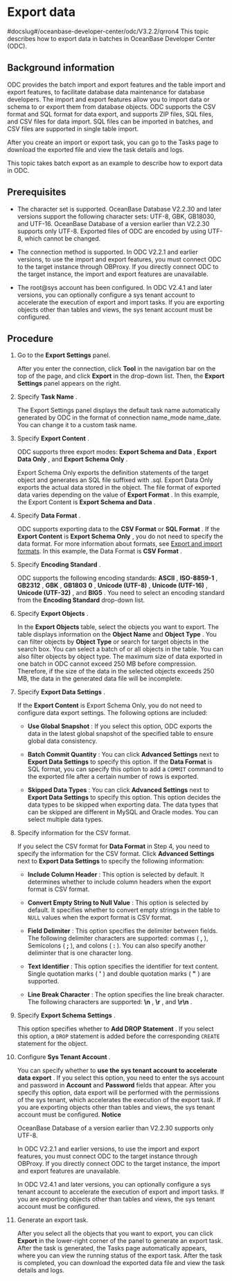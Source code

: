 Export data 
================================
#docslug#/oceanbase-developer-center/odc/V3.2.2/qrron4
This topic describes how to export data in batches in OceanBase Developer Center (ODC). 

Background information 
-------------------------------------------

ODC provides the batch import and export features and the table import and export features, to facilitate database data maintenance for database developers. The import and export features allow you to import data or schema to or export them from database objects. ODC supports the CSV format and SQL format for data export, and supports ZIP files, SQL files, and CSV files for data import. SQL files can be imported in batches, and CSV files are supported in single table import. 

After you create an import or export task, you can go to the Tasks page to download the exported file and view the task details and logs. 

This topic takes batch export as an example to describe how to export data in ODC.

Prerequisites 
----------------------------------

* The character set is supported. OceanBase Database V2.2.30 and later versions support the following character sets: UTF-8, GBK, GB18030, and UTF-16. OceanBase Database of a version earlier than V2.2.30 supports only UTF-8. Exported files of ODC are encoded by using UTF-8, which cannot be changed.

  

* The connection method is supported. In ODC V2.2.1 and earlier versions, to use the import and export features, you must connect ODC to the target instance through OBProxy. If you directly connect ODC to the target instance, the import and export features are unavailable.

  

* The root@sys account has been configured. In ODC V2.4.1 and later versions, you can optionally configure a sys tenant account to accelerate the execution of export and import tasks. If you are exporting objects other than tables and views, the sys tenant account must be configured.

  




Procedure 
------------------------------

1. Go to the **Export Settings** panel. 

   After you enter the connection, click **Tool** in the navigation bar on the top of the page, and click **Export** in the drop-down list. Then, the **Export Settings** panel appears on the right.
   

2. Specify **Task Name** . 

   The Export Settings panel displays the default task name automatically generated by ODC in the format of connection name_mode name_date. You can change it to a custom task name.
   

3. Specify **Export Content** . 

   ODC supports three export modes: **Export Schema and Data** , **Export Data Only** , and **Export Schema Only** . 

   Export Schema Only exports the definition statements of the target object and generates an SQL file suffixed with .sql. Export Data Only exports the actual data stored in the object. The file format of exported data varies depending on the value of **Export Format** . In this example, the Export Content is **Export Schema and Data** .
   

4. Specify **Data Format** . 

   ODC supports exporting data to the **CSV Format** or **SQL Format** . If the **Export Content** is **Export Schema Only** , you do not need to specify the data format. For more information about formats, see [Export and import formats](../7.client-odc-user-guide/5.client-odc-use-tools/1.client-odc-data-export-and-import/2.client-odc-export-and-import-formats.md). In this example, the Data Format is **CSV Format** .
   

5. Specify **Encoding Standard** . 

   ODC supports the following encoding standards: **ASCII** , **ISO-8859-1** , **GB2312** , **GBK** , **GB1803** **0** , **Unicode (UTF-8)** , **Unicode (UTF-16)** , **Unicode (UTF-32)** , and **BIG5** . You need to select an encoding standard from the **Encoding Standard** drop-down list.
   

6. Specify **Export Objects** . 

   In the **Export Objects** table, select the objects you want to export. The table displays information on the **Object Name** and **Object Type** . You can filter objects by **Object Type** or search for target objects in the search box. You can select a batch of or all objects in the table. You can also filter objects by object type. The maximum size of data exported in one batch in ODC cannot exceed 250 MB before compression. Therefore, if the size of the data in the selected objects exceeds 250 MB, the data in the generated data file will be incomplete.
   

7. Specify **Export Data Settings** . 

   If the **Export Content** is Export Schema Only, you do not need to configure data export settings. The following options are included:
   * **Use Global Snapshot** : If you select this option, ODC exports the data in the latest global snapshot of the specified table to ensure global data consistency.

     
   
   * **Batch Commit Quantity** : You can click **Advanced Settings** next to **Export Data Settings** to specify this option. If the **Data Format** is SQL format, you can specify this option to add a `COMMIT` command to the exported file after a certain number of rows is exported.

     
   
   * **Skipped Data Types** : You can click **Advanced Settings** next to **Export Data Settings** to specify this option. This option decides the data types to be skipped when exporting data. The data types that can be skipped are different in MySQL and Oracle modes. You can select multiple data types.

     
   

   

8. Specify information for the CSV format. 

   If you select the CSV format for **Data Format** in Step 4, you need to specify the information for the CSV format. Click **Advanced Settings** next to **Export Data Settings** to specify the following information:
   * **Include Column Header** : This option is selected by default. It determines whether to include column headers when the export format is CSV format.

     
   
   * **Convert Empty String to Null Value** : This option is selected by default. It specifies whether to convert empty strings in the table to `NULL` values when the export format is CSV format.

     
   
   * **Field Delimiter** : This option specifies the delimiter between fields. The following delimiter characters are supported: commas ( **,** ), Semicolons ( **;** ), and colons ( **:** ). You can also specify another deliminter that is one character long.

     
   
   * **Text Identifier** : This option specifies the identifier for text content. Single quotation marks ( **'** ) and double quotation marks ( **"** ) are supported.

     
   
   * **Line Break Character** : The option specifies the line break character. The following characters are supported: **\\n** , **\\r** , and **\\r\\n** .

     
   

   

9. Specify **Export Schema Settings** . 

   This option specifies whether to **Add DROP Statement** . If you select this option, a `DROP` statement is added before the corresponding `CREATE` statement for the object.


10. Configure **Sys Tenant Account** . 

    You can specify whether to **use the sys tenant account to accelerate data export** . If you select this option, you need to enter the sys account and password in **Account** and **Password** fields that appear. After you specify this option, data export will be performed with the permissions of the sys tenant, which accelerates the execution of the export task. If you are exporting objects other than tables and views, the sys tenant account must be configured. 
    **Notice**

    

    OceanBase Database of a version earlier than V2.2.30 supports only UTF-8. 

    In ODC V2.2.1 and earlier versions, to use the import and export features, you must connect ODC to the target instance through OBProxy. If you directly connect ODC to the target instance, the import and export features are unavailable. 

    In ODC V2.4.1 and later versions, you can optionally configure a sys tenant account to accelerate the execution of export and import tasks. If you are exporting objects other than tables and views, the sys tenant account must be configured.
    

11. Generate an export task. 

    After you select all the objects that you want to export, you can click **Export** in the lower-right corner of the panel to generate an export task. After the task is generated, the Tasks page automatically appears, where you can view the running status of the export task. After the task is completed, you can download the exported data file and view the task details and logs.
    




